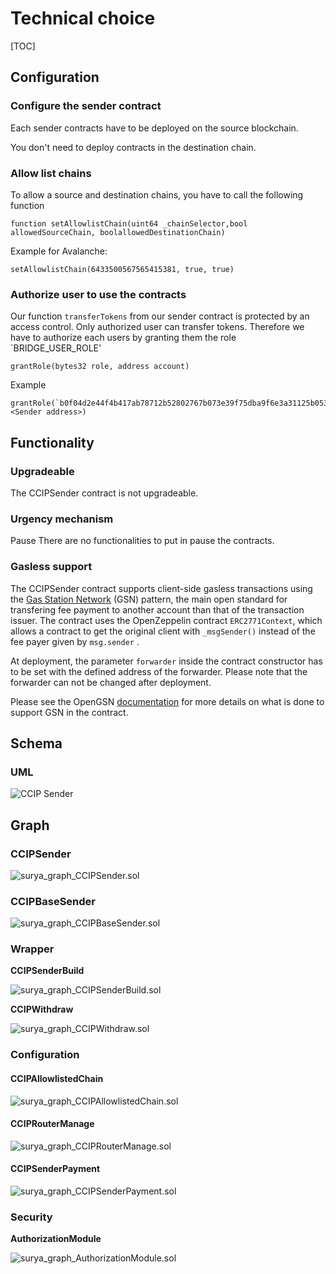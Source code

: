 # Technical choice

[TOC]

## Configuration

### Configure the sender contract

Each sender contracts have to be deployed on the source blockchain.

You don't need to deploy contracts in the destination chain.

### Allow list chains

To allow a source and destination chains, you have to call the following function

```solidity
function setAllowlistChain(uint64 _chainSelector,bool allowedSourceChain, boolallowedDestinationChain) 
```

 Example for Avalanche:

```solidity
setAllowlistChain(6433500567565415381, true, true)
```

### Authorize user to use the contracts

Our function `transferTokens` from our sender contract is protected by an access control. Only authorized user can transfer tokens. Therefore we have to authorize each users by granting them the role `BRIDGE_USER_ROLE' 

```solidity
grantRole(bytes32 role, address account)
```

Example

```solidity
grantRole(`b0f04d2e44f4b417ab78712b52802767b073e39f75dba9f6e3a31125b053f026`, <Sender address>)
```

 

## Functionality

### Upgradeable

The CCIPSender contract is not upgradeable. 

### Urgency mechanism

Pause
There are no functionalities to put in pause the contracts.


### Gasless support

The CCIPSender contract supports client-side gasless transactions using the [Gas Station Network](https://docs.opengsn.org/#the-problem) (GSN) pattern, the main open standard for transfering fee payment to another account than that of the transaction issuer. The contract uses the OpenZeppelin contract `ERC2771Context`, which allows a contract to get the original client with `_msgSender()` instead of the fee payer given by `msg.sender` .

At deployment, the parameter  `forwarder` inside the contract constructor has to be set  with the defined address of the forwarder. Please note that the forwarder can not be changed after deployment.

Please see the OpenGSN [documentation](https://docs.opengsn.org/contracts/#receiving-a-relayed-call) for more details on what is done to support GSN in the contract.

## Schema

### UML

![CCIP Sender](../doc/schema/uml.png)



## Graph

### CCIPSender

![surya_graph_CCIPSender.sol](../doc/schema/surya/surya_graph/surya_graph_CCIPSender.sol.png)

### CCIPBaseSender

![surya_graph_CCIPBaseSender.sol](../doc/schema/surya/surya_graph/surya_graph_CCIPBaseSender.sol.png)

### Wrapper

**CCIPSenderBuild**

![surya_graph_CCIPSenderBuild.sol](../doc/schema/surya/surya_graph/surya_graph_CCIPSenderBuild.sol.png)

**CCIPWithdraw**

![surya_graph_CCIPWithdraw.sol](../doc/schema/surya/surya_graph/surya_graph_CCIPWithdraw.sol.png)

### Configuration

#### CCIPAllowlistedChain

![surya_graph_CCIPAllowlistedChain.sol](../doc/schema/surya/surya_graph/surya_graph_CCIPAllowlistedChain.sol.png)



#### CCIPRouterManage

![surya_graph_CCIPRouterManage.sol](../doc/schema/surya/surya_graph/surya_graph_CCIPRouterManage.sol.png)

#### CCIPSenderPayment

![surya_graph_CCIPSenderPayment.sol](../doc/schema/surya/surya_graph/surya_graph_CCIPSenderPayment.sol.png)





### Security

**AuthorizationModule**

![surya_graph_AuthorizationModule.sol](../doc/schema/surya/surya_graph/surya_graph_AuthorizationModule.sol.png)
